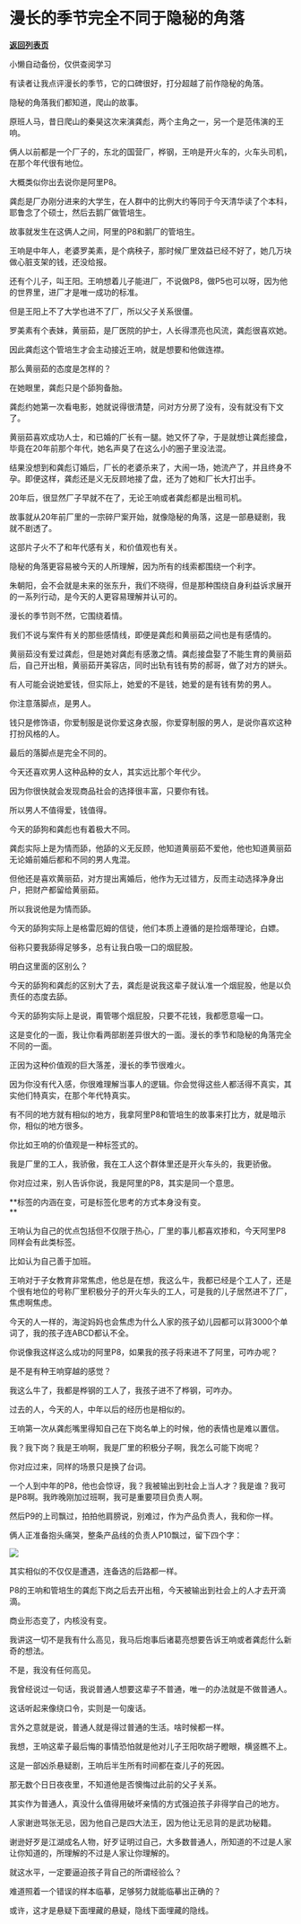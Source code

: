 # 漫长的季节完全不同于隐秘的角落

[**返回列表页**](/gzh/记忆承载)

小懒自动备份，仅供查阅学习

有读者让我点评漫长的季节，它的口碑很好，打分超越了前作隐秘的角落。  

隐秘的角落我们都知道，爬山的故事。  

原班人马，昔日爬山的秦昊这次来演龚彪，两个主角之一，另一个是范伟演的王响。

俩人以前都是一个厂子的，东北的国营厂，桦钢，王响是开火车的，火车头司机，在那个年代很有地位。  

大概类似你出去说你是阿里P8。

龚彪是厂办刚分进来的大学生，在人群中的比例大约等同于今天清华读了个本科，耶鲁念了个硕士，然后去鹅厂做管培生。

故事就发生在这俩人之间，阿里的P8和鹅厂的管培生。  

王响是中年人，老婆罗美素，是个病秧子，那时候厂里效益已经不好了，她几万块做心脏支架的钱，还没给报。

还有个儿子，叫王阳。王响想着儿子能进厂，不说做P8，做P5也可以呀，因为他的世界里，进厂才是唯一成功的标准。  

但是王阳上不了大学也进不了厂，所以父子关系很僵。

罗美素有个表妹，黄丽茹，是厂医院的护士，人长得漂亮也风流，龚彪很喜欢她。

因此龚彪这个管培生才会主动接近王响，就是想要和他做连襟。

那么黄丽茹的态度是怎样的？

在她眼里，龚彪只是个舔狗备胎。

龚彪约她第一次看电影，她就说得很清楚，问对方分房了没有，没有就没有下文了。  

黄丽茹喜欢成功人士，和已婚的厂长有一腿。她又怀了孕，于是就想让龚彪接盘，毕竟在20年前那个年代，她名声臭了在这么小的圈子里没法混。

结果没想到和龚彪订婚后，厂长的老婆杀来了，大闹一场，她流产了，并且终身不孕。即便这样，龚彪还是义无反顾地接了盘，还为了她和厂长大打出手。

20年后，很显然厂子早就不在了，无论王响或者龚彪都是出租司机。

故事就从20年前厂里的一宗碎尸案开始，就像隐秘的角落，这是一部悬疑剧，我就不剧透了。

这部片子火不了和年代感有关，和价值观也有关。  

隐秘的角落更容易被今天的人所理解，因为所有的线索都围绕一个利字。  

朱朝阳，会不会就是未来的张东升，我们不晓得，但是那种围绕自身利益诉求展开的一系列行动，是今天的人更容易理解并认可的。  

漫长的季节则不然，它围绕着情。  

我们不说与案件有关的那些感情线，即便是龚彪和黄丽茹之间也是有感情的。

黄丽茹没有爱过龚彪，但是她对龚彪有感激之情。龚彪接盘娶了不能生育的黄丽茹后，自己开出租，黄丽茹开美容店，同时出轨有钱有势的郝哥，做了对方的姘头。

有人可能会说她爱钱，但实际上，她爱的不是钱，她爱的是有钱有势的男人。  

你注意落脚点，是男人。

钱只是修饰语，你爱制服是说你爱这身衣服，你爱穿制服的男人，是说你喜欢这种打扮风格的人。

最后的落脚点是完全不同的。  

今天还喜欢男人这种品种的女人，其实远比那个年代少。  

因为你很快就会发现商品社会的选择很丰富，只要你有钱。

所以男人不值得爱，钱值得。  

今天的舔狗和龚彪也有着极大不同。

龚彪实际上是为情而舔，他舔的义无反顾，他知道黄丽茹不爱他，他也知道黄丽茹无论婚前婚后都和不同的男人鬼混。

但他还是喜欢黄丽茹，对方提出离婚后，他作为无过错方，反而主动选择净身出户，把财产都留给黄丽茹。  

所以我说他是为情而舔。  

今天的舔狗实际上是格雷厄姆的信徒，他们本质上遵循的是捡烟蒂理论，白嫖。

俗称只要我舔得足够多，总有让我白吸一口的烟屁股。  

明白这里面的区别么？  

今天的舔狗和龚彪的区别大了去，龚彪是说我这辈子就认准一个烟屁股，他是以负责任的态度去舔。

今天的舔狗实际上是说，甭管哪个烟屁股，只要不花钱，我都愿意嘬一口。  

这是变化的一面，我让你看两部剧差异很大的一面。漫长的季节和隐秘的角落完全不同的一面。  

正因为这种价值观的巨大落差，漫长的季节很难火。  

因为你没有代入感，你很难理解当事人的逻辑。你会觉得这些人都活得不真实，其实他们特真实，在那个年代特真实。

有不同的地方就有相似的地方，我拿阿里P8和管培生的故事来打比方，就是暗示你，相似的地方很多。  

你比如王响的价值观是一种标签式的。  

我是厂里的工人，我骄傲，我在工人这个群体里还是开火车头的，我更骄傲。  

你对应过来，别人告诉你说，我是阿里的P8，其实是同一个意思。  

 **标签的内涵在变，可是标签化思考的方式本身没有变。  
**

王响认为自己的优点包括但不仅限于热心，厂里的事儿都喜欢掺和，今天阿里P8同样会有此类标签。  

比如认为自己善于加班。  

王响对于子女教育非常焦虑，他总是在想，我这么牛，我都已经是个工人了，还是个很有地位的号称厂里积极分子的开火车头的工人，可是我的儿子居然进不了厂，焦虑啊焦虑。  

今天的人一样的，海淀妈妈也会焦虑为什么人家的孩子幼儿园都可以背3000个单词了，我的孩子连ABCD都认不全。  

你说像我这样这么成功的阿里P8，如果我的孩子将来进不了阿里，可咋办呢？  

是不是有种王响穿越的感觉？  

我这么牛了，我都是桦钢的工人了，我孩子进不了桦钢，可咋办。  

过去的人，今天的人，中年以后的经历也是相似的。  

王响第一次从龚彪嘴里得知自己在下岗名单上的时候，他的表情也是难以置信。

我？我下岗？我是王响啊，我是厂里的积极分子啊，我怎么可能下岗呢？  

你对应过来，同样的场景只是换了台词。  

一个人到中年的P8，他也会惊讶，我？我被输出到社会上当人才？我是谁？我可是P8啊。我昨晚刚加过班啊，我可是重要项目负责人啊。

然后P9的上司飘过，拍拍他肩膀说，别难过，作为产品负责人，我和你一样。

俩人正准备抱头痛哭，整条产品线的负责人P10飘过，留下四个字：  

![](https://mmbiz.qpic.cn/mmbiz_jpg/VToK8ByghCia8dsp1nsTYuKXDIDNj7zKeOwsZb3j05iaFtyJOfXskLHFOApobk1ia5zxiafUia1oUSia55GCdTGibdDzg/640?wx_fmt=jpeg)

其实相似的不仅仅是遭遇，连备选的后路都一样。  

P8的王响和管培生的龚彪下岗之后去开出租，今天被输出到社会上的人才去开滴滴。  

商业形态变了，内核没有变。  

我讲这一切不是我有什么高见，我马后炮事后诸葛亮想要告诉王响或者龚彪什么新奇的想法。

不是，我没有任何高见。

我曾经说过一句话，我说普通人想要这辈子不普通，唯一的办法就是不做普通人。

这话听起来像绕口令，实则是一句废话。  

言外之意就是说，普通人就是得过普通的生活。啥时候都一样。

我想，王响这辈子最后悔的事情恐怕就是他对儿子王阳吹胡子瞪眼，横竖瞧不上。

这是一部凶杀悬疑剧，王响后半生所有时间都在查儿子的死因。  

那无数个日日夜夜里，不知道他是否懊悔过此前的父子关系。  

其实作为普通人，真没什么值得用破坏亲情的方式强迫孩子非得学自己的地方。  

人家谢逊骂张无忌，因为他自己是四大法王，因为他让无忌背的是武功秘籍。  

谢逊好歹是江湖成名人物，好歹证明过自己，大多数普通人，所知道的不过是人家让你知道的，所理解的不过是人家让你理解的。  

就这水平，一定要逼迫孩子背自己的所谓经验么？  

难道照着一个错误的样本临摹，足够努力就能临摹出正确的？  

或许，这才是悬疑下面埋藏的悬疑，隐线下面埋藏的隐线。

